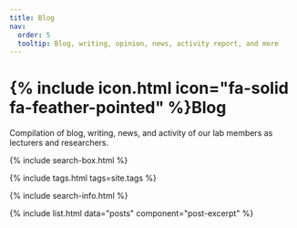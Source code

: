 ```yaml
---
title: Blog
nav:
  order: 5
  tooltip: Blog, writing, opinion, news, activity report, and more
---
```


# {% include icon.html icon="fa-solid fa-feather-pointed" %}Blog

Compilation of blog, writing, news, and activity of our lab members as lecturers and researchers.

{% include search-box.html %}

{% include tags.html tags=site.tags %}

{% include search-info.html %}

{% include list.html data="posts" component="post-excerpt" %}
